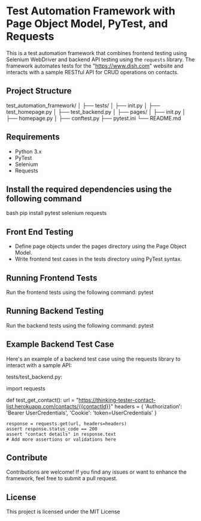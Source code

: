 # Test Automation Framework with Page Object Model, PyTest, and Requests

This is a test automation framework that combines frontend testing using Selenium WebDriver and backend API testing using the `requests` library. The framework automates tests for the "https://www.dish.com" website and interacts with a sample RESTful API for CRUD operations on contacts.

## Project Structure

test_automation_framework/
│
├── tests/
│ ├── init.py
│ ├── test_homepage.py
│ ├── test_backend.py
│
├── pages/
│ ├── init.py
│ ├── homepage.py
│
├── conftest.py
├── pytest.ini
└── README.md

## Requirements

- Python 3.x
- PyTest
- Selenium
- Requests

## Install the required dependencies using the following command

bash
pip install pytest selenium requests

## Front End Testing

- Define page objects under the pages directory using the Page Object Model.
- Write frontend test cases in the tests directory using PyTest syntax.

## Running Frontend Tests

Run the frontend tests using the following command: pytest

## Running Backend Testing

Run the backend tests using the following command: pytest

## Example Backend Test Case

Here's an example of a backend test case using the requests library to interact with a sample API:

tests/test_backend.py:

import requests

def test_get_contact():
    url = "https://thinking-tester-contact-list.herokuapp.com/contacts/{{contactId}}"
    headers = {
        'Authorization': 'Bearer UserCredentials',
        'Cookie': 'token=UserCredentials'
    }

    response = requests.get(url, headers=headers)
    assert response.status_code == 200
    assert "contact details" in response.text
    # Add more assertions or validations here

## Contribute

Contributions are welcome! If you find any issues or want to enhance the framework, feel free to submit a pull request.

## License

This project is licensed under the MIT License
